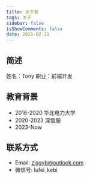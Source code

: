 ```yaml
---
title: 关于我
tags: 关于
sidebar: false
isShowComments: false
date: 2021-02-11
---
```


## 简述

姓名：Tony
职业：前端开发

## 教育背景

* 2016-2020 华北电力大学
* 2020-2023 深信服
* 2023-Now

## 联系方式

* Email: zjsgyb@outlook.com
* 微信号: lufei_kebi